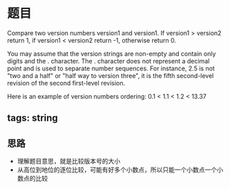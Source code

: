 # 题目
Compare two version numbers version1 and version1.
If version1 > version2 return 1, if version1 < version2 return -1, otherwise return 0.

You may assume that the version strings are non-empty and contain only digits and the . character.
The . character does not represent a decimal point and is used to separate number sequences.
For instance, 2.5 is not "two and a half" or "half way to version three", it is the fifth second-level revision of the second first-level revision.

Here is an example of version numbers ordering:
0.1 < 1.1 < 1.2 < 13.37

## tags: string

## 思路
* 理解题目意思，就是比较版本号的大小
* 从高位到地位的逐位比较，可能有好多个小数点，所以只能一个小数点一个小数点的比较